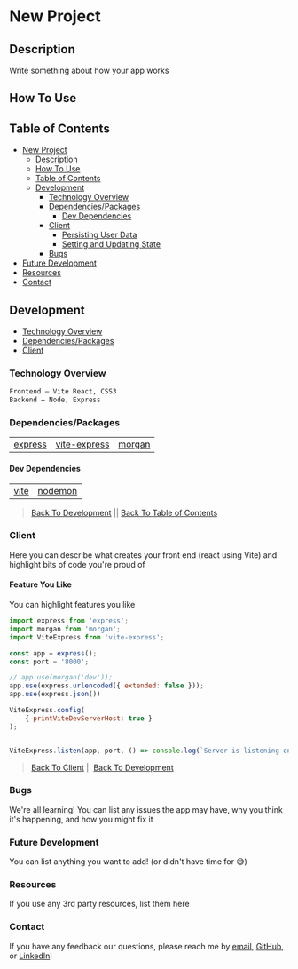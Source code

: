 # New Project

<!-- This is how you would show a photo -->
<!-- ![App hero image](/public/assets/img/readme/app.png) -->

## Description

Write something about how your app works

&NewLine;
&NewLine;

## How To Use

## Table of Contents

- [New Project](#new-project)
  - [Description](#description)
  - [How To Use](#how-to-use)
  - [Table of Contents](#table-of-contents)
  - [Development](#development)
    - [Technology Overview](#technology-overview)
    - [Dependencies/Packages](#dependenciespackages)
      - [Dev Dependencies](#dev-dependencies)
    - [Client](#client)
      - [Persisting User Data](#persisting-user-data)
      - [Setting and Updating State](#setting-and-updating-state)
    - [Bugs](#bugs)
- [Future Development](#future-development)
- [Resources](#resources)
- [Contact](#contact)

## Development

- [Technology Overview](#technology-overview)
- [Dependencies/Packages](#dependenciespackages)
- [Client](#client)

### Technology Overview

&NewLine;
&NewLine;

```sh
Frontend – Vite React, CSS3 
Backend – Node, Express
```

&NewLine;
&NewLine;

### Dependencies/Packages

&NewLine;
&NewLine;

<!-- This is how you make a table -->

| | | |
| ------ | ------ | ------ |
| [express](https://www.npmjs.com/package/express) | [vite-express](https://www.npmjs.com/package/vite-express) | [morgan](https://www.npmjs.com/package/morgan) |

&NewLine;
&NewLine;

#### Dev Dependencies

&NewLine;
&NewLine;

| | |
| ------ | ------ |
| [vite](https://www.npmjs.com/package/vite) | [nodemon](https://www.npmjs.com/package/nodemon) |

&NewLine;
&NewLine;

> [Back To Development](#development) || [Back To Table of Contents](#table-of-contents)

### Client

Here you can describe what creates your front end (react using Vite) and highlight bits of code you're proud of

&NewLine;
&NewLine;

#### Feature You Like

You can highlight features you like

<!-- this is how you make coding snippets -->

``` js
import express from 'express';
import morgan from 'morgan';
import ViteExpress from 'vite-express';

const app = express();
const port = '8000';

// app.use(morgan('dev'));
app.use(express.urlencoded({ extended: false }));
app.use(express.json())

ViteExpress.config(
    { printViteDevServerHost: true }
);


ViteExpress.listen(app, port, () => console.log(`Server is listening on http://localhost:${port}`));
```

> [Back To Client](#client) || [Back To Development](#development)



### Bugs

We're all learning! You can list any issues the app may have, why you think it's happening, and how you might fix it 

### Future Development

You can list anything you want to add! (or didn't have time for 😅)

### Resources

If you use any 3rd party resources, list them here

### Contact

If you have any feedback our questions, please reach me by [email](example@outlook.com), [GitHub](https://github.com/MyUserName), or [LinkedIn](https://www.linkedin.com/)!